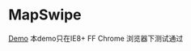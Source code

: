 MapSwipe
========
<a href='http://kunkun12.github.io/MapSwipe'>Demo</a>
本demo只在IE8+ FF Chrome 浏览器下测试通过
